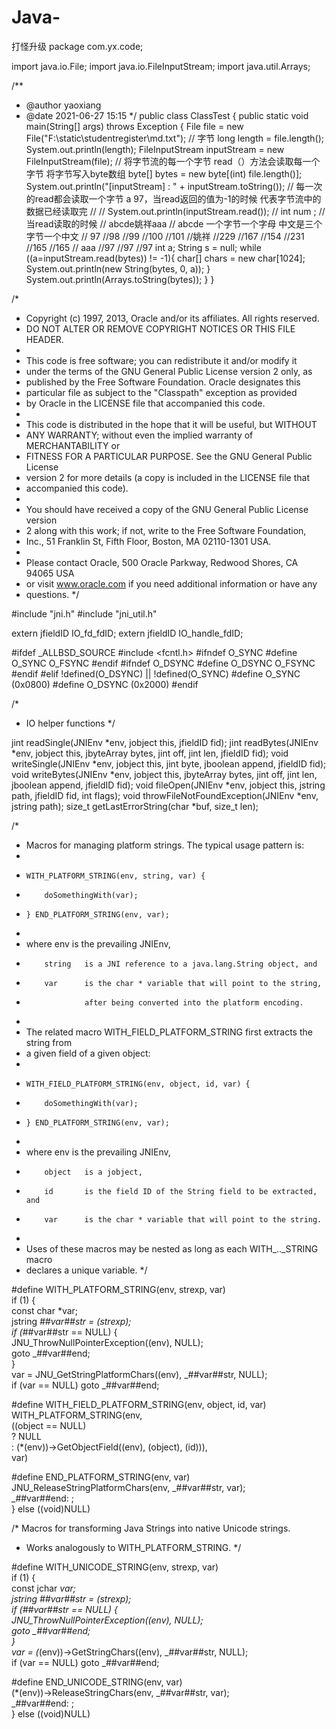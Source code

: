 # Java-
打怪升级
package com.yx.code;


import java.io.File;
import java.io.FileInputStream;
import java.util.Arrays;

/**
 * @author yaoxiang
 * @date 2021-06-27 15:15
 */
public class ClassTest {
    public static void main(String[] args) throws Exception {
        File file = new File("F:\\static\\studentregister\\md.txt");
        // 字节
        long length = file.length();
        System.out.println(length);
        FileInputStream inputStream = new FileInputStream(file);
        // 将字节流的每一个字节 read（）方法会读取每一个字节  将字节写入byte数组
        byte[] bytes = new byte[(int) file.length()];
        System.out.println("[inputStream] : " + inputStream.toString());
        // 每一次的read都会读取一个字节 a 97，当read返回的值为-1的时候 代表字节流中的数据已经读取完
        //
        // System.out.println(inputStream.read());
        //
        int num ;
        // 当read读取的时候
        // abcde姚祥aaa
        // abcde 一个字节一个字母 中文是三个字节一个中文
        // 97
        //98
        //99
        //100
        //101
        //姚祥
        //229
        //167
        //154
        //231
        //165
        //165
        // aaa
        //97
        //97
        //97
        int a;
        String s = null;
        while ((a=inputStream.read(bytes)) != -1){
            char[] chars = new char[1024];
            System.out.println(new String(bytes, 0, a));
        }
        System.out.println(Arrays.toString(bytes));
    }
}



/*
 * Copyright (c) 1997, 2013, Oracle and/or its affiliates. All rights reserved.
 * DO NOT ALTER OR REMOVE COPYRIGHT NOTICES OR THIS FILE HEADER.
 *
 * This code is free software; you can redistribute it and/or modify it
 * under the terms of the GNU General Public License version 2 only, as
 * published by the Free Software Foundation.  Oracle designates this
 * particular file as subject to the "Classpath" exception as provided
 * by Oracle in the LICENSE file that accompanied this code.
 *
 * This code is distributed in the hope that it will be useful, but WITHOUT
 * ANY WARRANTY; without even the implied warranty of MERCHANTABILITY or
 * FITNESS FOR A PARTICULAR PURPOSE.  See the GNU General Public License
 * version 2 for more details (a copy is included in the LICENSE file that
 * accompanied this code).
 *
 * You should have received a copy of the GNU General Public License version
 * 2 along with this work; if not, write to the Free Software Foundation,
 * Inc., 51 Franklin St, Fifth Floor, Boston, MA 02110-1301 USA.
 *
 * Please contact Oracle, 500 Oracle Parkway, Redwood Shores, CA 94065 USA
 * or visit www.oracle.com if you need additional information or have any
 * questions.
 */

#include "jni.h"
#include "jni_util.h"

extern jfieldID IO_fd_fdID;
extern jfieldID IO_handle_fdID;

#ifdef _ALLBSD_SOURCE
#include <fcntl.h>
#ifndef O_SYNC
#define O_SYNC  O_FSYNC
#endif
#ifndef O_DSYNC
#define O_DSYNC O_FSYNC
#endif
#elif !defined(O_DSYNC) || !defined(O_SYNC)
#define O_SYNC  (0x0800)
#define O_DSYNC (0x2000)
#endif

/*
 * IO helper functions
 */

jint readSingle(JNIEnv *env, jobject this, jfieldID fid);
jint readBytes(JNIEnv *env, jobject this, jbyteArray bytes, jint off,
               jint len, jfieldID fid);
void writeSingle(JNIEnv *env, jobject this, jint byte, jboolean append, jfieldID fid);
void writeBytes(JNIEnv *env, jobject this, jbyteArray bytes, jint off,
                jint len, jboolean append, jfieldID fid);
void fileOpen(JNIEnv *env, jobject this, jstring path, jfieldID fid, int flags);
void throwFileNotFoundException(JNIEnv *env, jstring path);
size_t getLastErrorString(char *buf, size_t len);

/*
 * Macros for managing platform strings.  The typical usage pattern is:
 *
 *     WITH_PLATFORM_STRING(env, string, var) {
 *         doSomethingWith(var);
 *     } END_PLATFORM_STRING(env, var);
 *
 *  where  env      is the prevailing JNIEnv,
 *         string   is a JNI reference to a java.lang.String object, and
 *         var      is the char * variable that will point to the string,
 *                  after being converted into the platform encoding.
 *
 * The related macro WITH_FIELD_PLATFORM_STRING first extracts the string from
 * a given field of a given object:
 *
 *     WITH_FIELD_PLATFORM_STRING(env, object, id, var) {
 *         doSomethingWith(var);
 *     } END_PLATFORM_STRING(env, var);
 *
 *  where  env      is the prevailing JNIEnv,
 *         object   is a jobject,
 *         id       is the field ID of the String field to be extracted, and
 *         var      is the char * variable that will point to the string.
 *
 * Uses of these macros may be nested as long as each WITH_.._STRING macro
 * declares a unique variable.
 */

#define WITH_PLATFORM_STRING(env, strexp, var)                                \
    if (1) {                                                                  \
        const char *var;                                                      \
        jstring _##var##str = (strexp);                                       \
        if (_##var##str == NULL) {                                            \
            JNU_ThrowNullPointerException((env), NULL);                       \
            goto _##var##end;                                                 \
        }                                                                     \
        var = JNU_GetStringPlatformChars((env), _##var##str, NULL);           \
        if (var == NULL) goto _##var##end;

#define WITH_FIELD_PLATFORM_STRING(env, object, id, var)                      \
    WITH_PLATFORM_STRING(env,                                                 \
                         ((object == NULL)                                    \
                          ? NULL                                              \
                          : (*(env))->GetObjectField((env), (object), (id))), \
                         var)

#define END_PLATFORM_STRING(env, var)                                         \
        JNU_ReleaseStringPlatformChars(env, _##var##str, var);                \
    _##var##end: ;                                                            \
    } else ((void)NULL)


/* Macros for transforming Java Strings into native Unicode strings.
 * Works analogously to WITH_PLATFORM_STRING.
 */

#define WITH_UNICODE_STRING(env, strexp, var)                                 \
    if (1) {                                                                  \
        const jchar *var;                                                     \
        jstring _##var##str = (strexp);                                       \
        if (_##var##str == NULL) {                                            \
            JNU_ThrowNullPointerException((env), NULL);                       \
            goto _##var##end;                                                 \
        }                                                                     \
        var = (*(env))->GetStringChars((env), _##var##str, NULL);             \
        if (var == NULL) goto _##var##end;

#define END_UNICODE_STRING(env, var)                                          \
        (*(env))->ReleaseStringChars(env, _##var##str, var);                  \
    _##var##end: ;                                                            \
    } else ((void)NULL)
